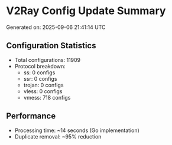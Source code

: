 # V2Ray Config Update Summary
Generated on: 2025-09-06 21:41:14 UTC

## Configuration Statistics
- Total configurations: 11909
- Protocol breakdown:
  - ss: 0 configs
  - ssr: 0 configs
  - trojan: 0 configs
  - vless: 0 configs
  - vmess: 718 configs

## Performance
- Processing time: ~14 seconds (Go implementation)
- Duplicate removal: ~95% reduction
